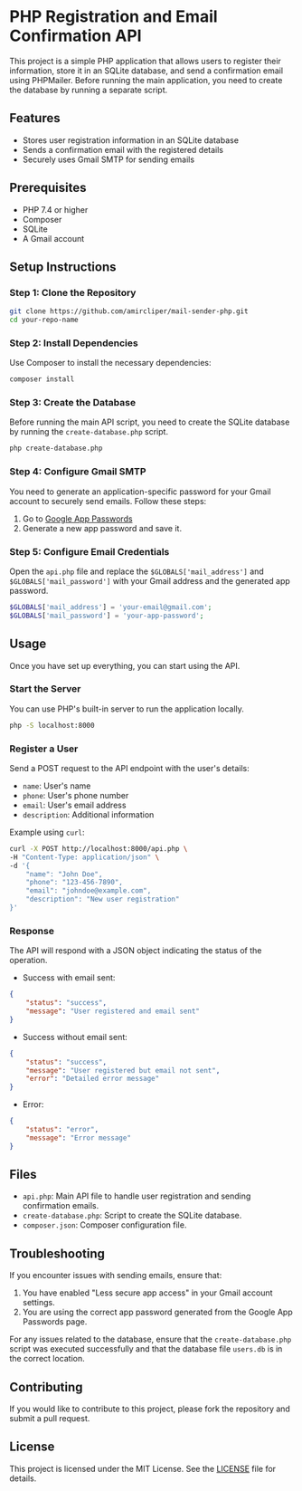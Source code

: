 # PHP Registration and Email Confirmation API

This project is a simple PHP application that allows users to register their information, store it in an SQLite database, and send a confirmation email using PHPMailer. Before running the main application, you need to create the database by running a separate script.

## Features

- Stores user registration information in an SQLite database
- Sends a confirmation email with the registered details
- Securely uses Gmail SMTP for sending emails

## Prerequisites

- PHP 7.4 or higher
- Composer
- SQLite
- A Gmail account

## Setup Instructions

### Step 1: Clone the Repository

```sh
git clone https://github.com/amircliper/mail-sender-php.git
cd your-repo-name
```

### Step 2: Install Dependencies

Use Composer to install the necessary dependencies:

```sh
composer install
```

### Step 3: Create the Database

Before running the main API script, you need to create the SQLite database by running the `create-database.php` script.

```sh
php create-database.php
```

### Step 4: Configure Gmail SMTP

You need to generate an application-specific password for your Gmail account to securely send emails. Follow these steps:

1. Go to [Google App Passwords](https://myaccount.google.com/apppasswords)
2. Generate a new app password and save it.

### Step 5: Configure Email Credentials

Open the `api.php` file and replace the `$GLOBALS['mail_address']` and `$GLOBALS['mail_password']` with your Gmail address and the generated app password.

```php
$GLOBALS['mail_address'] = 'your-email@gmail.com';
$GLOBALS['mail_password'] = 'your-app-password';
```

## Usage

Once you have set up everything, you can start using the API.

### Start the Server

You can use PHP's built-in server to run the application locally.

```sh
php -S localhost:8000
```

### Register a User

Send a POST request to the API endpoint with the user's details:

- `name`: User's name
- `phone`: User's phone number
- `email`: User's email address
- `description`: Additional information

Example using `curl`:

```sh
curl -X POST http://localhost:8000/api.php \
-H "Content-Type: application/json" \
-d '{
    "name": "John Doe",
    "phone": "123-456-7890",
    "email": "johndoe@example.com",
    "description": "New user registration"
}'
```

### Response

The API will respond with a JSON object indicating the status of the operation.

- Success with email sent:

```json
{
    "status": "success",
    "message": "User registered and email sent"
}
```

- Success without email sent:

```json
{
    "status": "success",
    "message": "User registered but email not sent",
    "error": "Detailed error message"
}
```

- Error:

```json
{
    "status": "error",
    "message": "Error message"
}
```

## Files

- `api.php`: Main API file to handle user registration and sending confirmation emails.
- `create-database.php`: Script to create the SQLite database.
- `composer.json`: Composer configuration file.

## Troubleshooting

If you encounter issues with sending emails, ensure that:

1. You have enabled "Less secure app access" in your Gmail account settings.
2. You are using the correct app password generated from the Google App Passwords page.

For any issues related to the database, ensure that the `create-database.php` script was executed successfully and that the database file `users.db` is in the correct location.

## Contributing

If you would like to contribute to this project, please fork the repository and submit a pull request.

## License

This project is licensed under the MIT License. See the [LICENSE](LICENSE) file for details.
